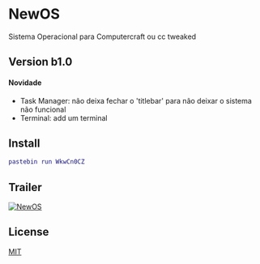 # NewOS
Sistema Operacional para Computercraft ou cc tweaked

## Version b1.0

#### Novidade
* Task Manager: não deixa fechar o 'titlebar' para não deixar o sistema não funcional 
* Terminal: add um terminal

## Install

```lua
pastebin run WkwCn0CZ
```

## Trailer

[![NewOS](http://img.youtube.com/vi/PcEJUGB_F-g/0.jpg)](http://www.youtube.com/watch?v=PcEJUGB_F-g "NewOS")

## License
[MIT](https://github.com/NewCraft/NewOS/blob/master/LICENSE)
